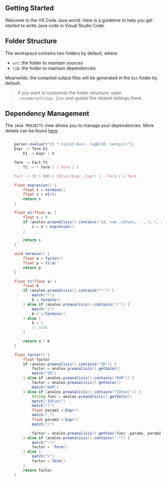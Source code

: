 ## Getting Started

Welcome to the VS Code Java world. Here is a guideline to help you get started to write Java code in Visual Studio Code.

## Folder Structure

The workspace contains two folders by default, where:

-   `src`: the folder to maintain sources
-   `lib`: the folder to maintain dependencies

Meanwhile, the compiled output files will be generated in the `bin` folder by default.

> If you want to customize the folder structure, open `.vscode/settings.json` and update the related settings there.

## Dependency Management

The `JAVA PROJECTS` view allows you to manage your dependencies. More details can be found [here](https://github.com/microsoft/vscode-java-dependency#manage-dependencies).

<!--  -->

```js

    parser.evaluar("25 * sin(23.6+e)- logB(10, sen(pi))");
    Expr -> Term E1
        E1 -> Expr | λ

    Term -> Fact T1
        T1 -> * Term | / Term | λ

    Fact -> ID | NUM | IDFunc(Expr, Expr) | - Term | + Term
```

```java
    float expresion() {
        float t = termino()
        float s = e1(t)
        return s
    }

    float e1(float a) {
        float s = 0
        if (analex.preanalisis().contains("id, num ,idfunc, - , +, *, /, λ")) {
            s = a + expresion()
        }

        return s
    }

    void termino() {
        float a = factor()
        float p = t1(a)
        return p
    }

    float t1(float a) {
        float b
        if (analex.preanalisis().contains("*")) {
            match("*")
            b = termino()
        } else if (analex.preanalisis().contains("/")) {
            match("/")
            b = 1/termino()
        } else {
            b = 1
            // nada
        }

        return a * b
    }

    float factor() {
        float factor
        if (analex.preanalisis().contains("ID")) {
            factor = analex.preanalisis().getValor()
            match("ID")
        } else if (analex.preanalisis().contains("NUM")) {
            factor = analex.preanalisis().getValor()
            match("NUM")
        } else if (analex.preanalisis().contains("IDFunc")) {
            String func = analex.preanalisis().getValor()
            match("IDFunc")
            match("(")
            float param1 = Expr()
            match(",")
            float param2 = Expr()
            match(")")

            factor = analex.preanalisis().getFunc(func ,param1, param2)
        } else if (analex.preanalisis().contains("-")) {
            match("-")
            factor = -Term()
        } else {
            match("+")
            factor = Term()
        }
        return factor
    }
```
